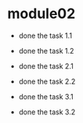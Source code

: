 # module02

* done the task 1.1

* done the task 1.2

* done the task 2.1

* done the task 2.2

* done the task 3.1

* done the task 3.2